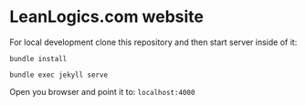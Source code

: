 LeanLogics.com website
==============

For local development clone this repository and then start server inside of it:

``` bundle install ```

``` bundle exec jekyll serve ```

Open you browser and point it to: ``` localhost:4000 ```
